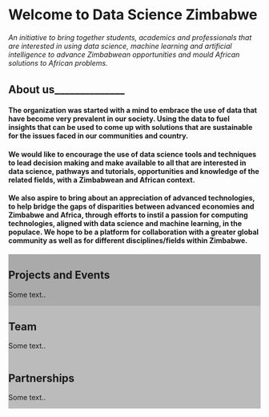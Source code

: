 # Welcome to Data Science Zimbabwe 
###### An initiative to bring together students, academics and professionals that are interested in using data science, machine learning and artificial intelligence to advance Zimbabwean opportunities and mould African solutions to African problems.  

## About us______________ 

#### The organization was started with a mind to embrace the use of data that have become very prevalent in our society. Using the data to fuel insights that can be used to come up with solutions that are sustainable for the issues faced in our communities and country.   

#### We would like to encourage the use of data science tools and techniques to lead decision making and make available to all that are interested in data science, pathways and tutorials, opportunities and knowledge of the related fields, with a Zimbabwean and African context.   

#### We also aspire to bring about an appreciation of advanced technologies, to help bridge the gaps of disparities between advanced economies and Zimbabwe and Africa, through efforts to instil a passion for computing technologies, aligned with data science and machine learning, in the populace. We hope to be a platform for collaboration with a greater global community as well as for different disciplines/fields within Zimbabwe. 

<html>
      <div class="row">
            <div class="column" style="background-color:#aaa;">
                  <h2>Projects and Events</h2>
                  <p>Some text..</p>
            </div>
            <div class="column" style="background-color:#bbb;">
                  <h2>Team</h2>
                  <p>Some text..</p>
            </div>
            <div class="column" style="background-color:#bbb;">
                  <h2>Partnerships</h2>
                  <p>Some text..</p>
            </div>
      </div>
</html>








